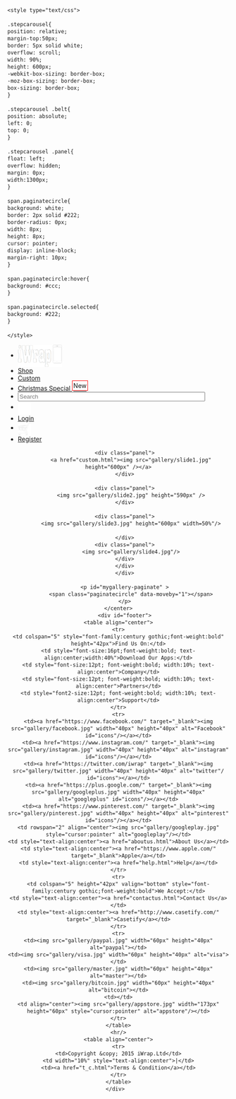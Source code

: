 <html>

<head>
	<title>Home | iWrap</title>
	<link href="homestyle.css" rel="stylesheet" type="text/css"/>
	<script src="jquery.min.js"></script>
	<script src="stepcarousel.js"></script>
	
	
	<style type="text/css">

	.stepcarousel{
	position: relative;
	margin-top:50px;
	border: 5px solid white;
	overflow: scroll; 
	width: 90%; 
	height: 600px; 
	-webkit-box-sizing: border-box; 
	-moz-box-sizing: border-box;
	box-sizing: border-box;
	}

	.stepcarousel .belt{
	position: absolute; 
	left: 0;
	top: 0;
	}

	.stepcarousel .panel{
	float: left; 
	overflow: hidden; 
	margin: 0px; 
	width:1300px; 
	}

	span.paginatecircle{ 
	background: white;
	border: 2px solid #222;
	border-radius: 0px;
	width: 8px;
	height: 8px;
	cursor: pointer;
	display: inline-block;
	margin-right: 10px;
	}

	span.paginatecircle:hover{
	background: #ccc;
	}

	span.paginatecircle.selected{
	background: #222;
	}
	
	</style>



<script type="text/javascript">

stepcarousel.setup({
	galleryid: 'mygallery', 
	beltclass: 'belt',
	panelclass: 'panel', 
	autostep: {enable:true, moveby:1, pause:1500},
	panelbehavior: {speed:500, wraparound:true, wrapbehavior:'slide', persist:true},
	defaultbuttons: {enable: true, moveby: 1, leftnav: ['gallery/backward.jpg', -40,240], rightnav: ['gallery/forward.jpg',-87, 240]},
	statusvars: ['statusA', 'statusB', 'statusC'], 
	contenttype: ['inline'] 
})

</script>	

</head>

<body>
	<div id="nav">
	<div id="nav_wrapper">
	<ul>
		<li style="margin:0 180 0 0"><a href="home.html"><img src="gallery/logo.jpg" width="100px" height="50px" style="vertical-align:middle"/></a></li>
		<li><a href="shop.html">Shop</a></li>
		<li><a href="custom.html" id="custom">Custom</a></li>
		<li><a href="christmas.html">Christmas Special <span style="vertical-align:super; border:1px solid red; padding:2px" class="blink">New</span></a></li>
		<li><input type="search" name="search" id="search" size="50px" placeholder="Search"/></li>
		<li><label for="search"><img src="gallery/search.jpg" width="30px" height="30px" alt="search" style="vertical-align:middle; cursor:pointer"/></label></li>
		<li><a href="login.html">Login</a></li>
		<li><a href="cart.html"><img src='gallery/cart.jpg' width="30px" height="30px" onmouseover="this.src='gallery/cart2.jpg';" onmouseout="this.src='gallery/cart.jpg';" style="vertical-align:middle"/></a></li>
		<li><a href="register.html">Register</a></li>
	</ul>
	</div>
	</div>
	<center>
		<div id="mygallery" class="stepcarousel">
		<div class="belt" style="left: 1px; top: 0">

		<div class="panel">
			<a href="custom.html"><img src="gallery/slide1.jpg" height="600px" /></a>
		</div>

		<div class="panel">
			<img src="gallery/slide2.jpg" height="590px" />
		</div>

		<div class="panel">
			<img src="gallery/slide3.jpg" height="600px" width=50%"/>
			
		</div>
		<div class="panel">
			<img src="gallery/slide4.jpg"/>
		</div>
		</div>
		</div>

		<p id="mygallery-paginate" >
			<span class="paginatecircle" data-moveby="1"></span>
		</p>
	</center>
		<div id="footer">
	<table align="center">
	<tr>
	<td colspan="5" style="font-family:century gothic;font-weight:bold" height="42px">Find Us On:</td>
	<td style="font-size:16pt;font-weight:bold; text-align:center;width:40%">Download Our Apps:</td>
	<td style="font-size:12pt; font-weight:bold; width:10%; text-align:center">Company</td>
	<td style="font-size:12pt; font-weight:bold; width:10%; text-align:center">Partners</td>
	<td style="font2-size:12pt; font-weight:bold; width:10%; text-align:center">Support</td>
	</tr>
	<tr>
	<td><a href="https://www.facebook.com/" target="_blank"><img src="gallery/facebook.jpg" width="40px" height="40px" alt="Facebook" id="icons"/></a></td>
	<td><a href="https://www.instagram.com/" target="_blank"><img src="gallery/instagram.jpg" width="40px" height="40px" alt="instagram" id="icons"/></a></td>
	<td><a href="https://twitter.com/iwrap" target="_blank"><img src="gallery/twitter.jpg" width="40px" height="40px" alt="twitter"/ id="icons"></a></td>
	<td><a href="https://plus.google.com/" target="_blank"><img src="gallery/googleplus.jpg" width="40px" height="40px" alt="googleplus" id="icons"/></a></td>
	<td><a href="https://www.pinterest.com/" target="_blank"><img src="gallery/pinterest.jpg" width="40px" height="40px" alt="pinterest" id="icons"/></a></td>
	<td rowspan="2" align="center"><img src="gallery/googleplay.jpg" style="cursor:pointer" alt="googleplay"/></td>
	<td style="text-align:center"><a href="aboutus.html">About Us</a></td>
	<td style="text-align:center"><a href="https://www.apple.com/" target="_blank">Apple</a></td>
	<td style="text-align:center"><a href="help.html">Help</a></td>
	</tr>
	<tr>
	<td colspan="5" height="42px" valign="bottom" style="font-family:century gothic;font-weight:bold">We Accept:</td>
	<td style="text-align:center"><a href="contactus.html">Contact Us</a></td>
	<td style="text-align:center"><a href="http://www.casetify.com/" target="_blank">Casetify</a></td>
	</tr>
	<tr>
	<td><img src="gallery/paypal.jpg" width="60px" height="40px" alt="paypal"></td>
	<td><img src="gallery/visa.jpg" width="60px" height="40px" alt="visa"></td>
	<td><img src="gallery/master.jpg" width="60px" height="40px" alt="master"></td>
	<td><img src="gallery/bitcoin.jpg" width="60px" height="40px" alt="bitcoin"></td>
	<td></td>
	<td align="center"><img src="gallery/appstore.jpg" width="173px" height="60px" style="cursor:pointer" alt="appstore"/></td>
	</tr>
	</table>
	<hr/>
	<table align="center">
	<tr>
	<td>Copyright &copy; 2015 iWrap.Ltd</td>
	<td width="10%" style="text-align:center">|</td>
	<td><a href="t_c.html">Terms & Condition</a></td>
	</tr>
	</table>
	</div>	
</body>
</html>
